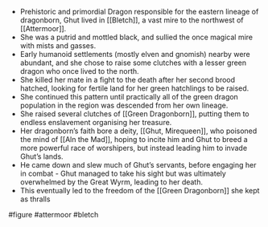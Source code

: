 * Prehistoric and primordial Dragon responsible for the eastern lineage of dragonborn, Ghut lived in [[Bletch]], a vast mire to the northwest of [[Attermoor]].
* She was a putrid and mottled black, and sullied the once magical mire with mists and gasses.
* Early humanoid settlements (mostly elven and gnomish) nearby were abundant, and she chose to raise some clutches with a lesser green dragon who once lived to the north.
* She killed her mate in a fight to the death after her second brood hatched, looking for fertile land for her green hatchlings to be raised.
* She continued this pattern until practically all of the green dragon population in the region was descended from her own lineage.
* She raised several clutches of [[Green Dragonborn]], putting them to endless enslavement organising her treasure.
* Her dragonborn’s faith bore a deity, [[Ghut, Mirequeen]], who poisoned the mind of [[Aln the Mad]], hoping to incite him and Ghut to breed a more powerful race of worshipers, but instead leading him to invade Ghut’s lands.
* He came down and slew much of Ghut’s servants, before engaging her in combat - Ghut managed to take his sight but was ultimately overwhelmed by the Great Wyrm, leading to her death.
* This eventually led to the freedom of the [[Green Dragonborn]] she kept as thralls

#figure #attermoor #bletch
